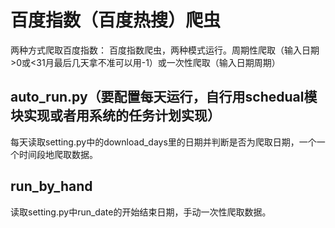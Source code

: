 # 百度指数（百度热搜）爬虫
两种方式爬取百度指数：
百度指数爬虫，两种模式运行。周期性爬取（输入日期>0或<31月最后几天拿不准可以用-1）或一次性爬取（输入日期周期）

## auto_run.py（要配置每天运行，自行用schedual模块实现或者用系统的任务计划实现）
每天读取setting.py中的download_days里的日期并判断是否为爬取日期，一个一个时间段地爬取数据。

## run_by_hand
读取setting.py中run_date的开始结束日期，手动一次性爬取数据。
